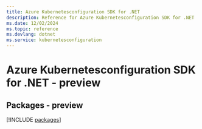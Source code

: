 ```yaml
---
title: Azure Kubernetesconfiguration SDK for .NET
description: Reference for Azure Kubernetesconfiguration SDK for .NET
ms.date: 12/02/2024
ms.topic: reference
ms.devlang: dotnet
ms.service: kubernetesconfiguration
---
```

# Azure Kubernetesconfiguration SDK for .NET - preview
## Packages - preview
[!INCLUDE [packages](kubernetesconfiguration-index.md)]